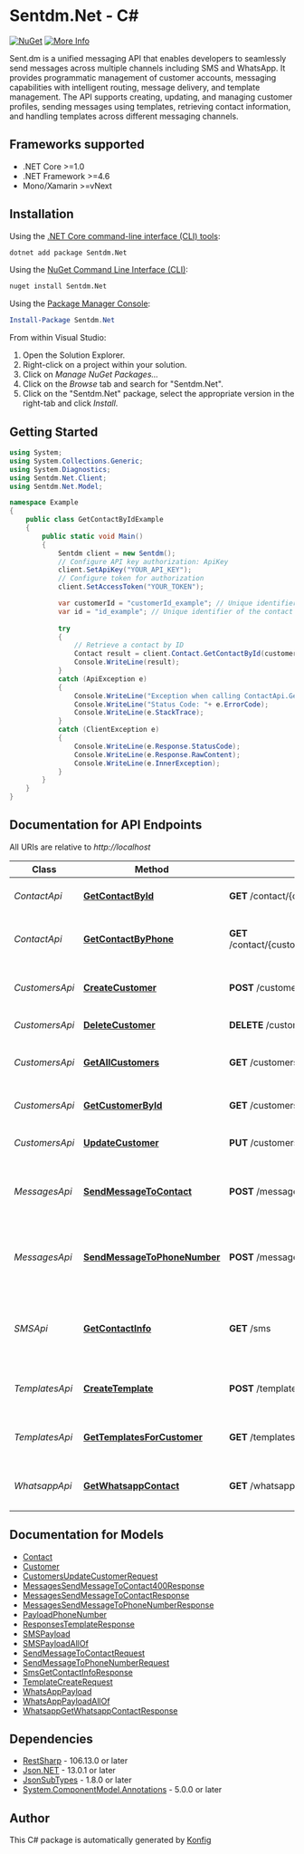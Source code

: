 # Sentdm.Net - C#

[![NuGet](https://img.shields.io/badge/NuGet-1.0.0-blue.svg)](https://www.nuget.org/packages/Sentdm.Net/1.0.0)
[![More Info](https://img.shields.io/badge/More%20Info-Click%20Here-orange)](https://www.sent.dm/)

Sent.dm is a unified messaging API that enables developers to seamlessly send messages across multiple channels including SMS and WhatsApp. It provides programmatic management of customer accounts, messaging capabilities with intelligent routing, message delivery, and template management. The API supports creating, updating, and managing customer profiles, sending messages using templates, retrieving contact information, and handling templates across different messaging channels.

## Frameworks supported
- .NET Core >=1.0
- .NET Framework >=4.6
- Mono/Xamarin >=vNext

## Installation

Using the [.NET Core command-line interface (CLI) tools][dotnet-core-cli-tools]:

```sh
dotnet add package Sentdm.Net
```

Using the [NuGet Command Line Interface (CLI)][nuget-cli]:

```sh
nuget install Sentdm.Net
```

Using the [Package Manager Console][package-manager-console]:

```powershell
Install-Package Sentdm.Net
```

From within Visual Studio:

1. Open the Solution Explorer.
2. Right-click on a project within your solution.
3. Click on *Manage NuGet Packages...*
4. Click on the *Browse* tab and search for "Sentdm.Net".
5. Click on the "Sentdm.Net" package, select the appropriate version in the
   right-tab and click *Install*.

## Getting Started

```csharp
using System;
using System.Collections.Generic;
using System.Diagnostics;
using Sentdm.Net.Client;
using Sentdm.Net.Model;

namespace Example
{
    public class GetContactByIdExample
    {
        public static void Main()
        {
            Sentdm client = new Sentdm();
            // Configure API key authorization: ApiKey
            client.SetApiKey("YOUR_API_KEY");
            // Configure token for authorization
            client.SetAccessToken("YOUR_TOKEN");

            var customerId = "customerId_example"; // Unique identifier of the customer account
            var id = "id_example"; // Unique identifier of the contact
            
            try
            {
                // Retrieve a contact by ID
                Contact result = client.Contact.GetContactById(customerId, id);
                Console.WriteLine(result);
            }
            catch (ApiException e)
            {
                Console.WriteLine("Exception when calling ContactApi.GetContactById: " + e.Message);
                Console.WriteLine("Status Code: "+ e.ErrorCode);
                Console.WriteLine(e.StackTrace);
            }
            catch (ClientException e)
            {
                Console.WriteLine(e.Response.StatusCode);
                Console.WriteLine(e.Response.RawContent);
                Console.WriteLine(e.InnerException);
            }
        }
    }
}
```

## Documentation for API Endpoints

All URIs are relative to *http://localhost*

Class | Method | HTTP request | Description
------------ | ------------- | ------------- | -------------
*ContactApi* | [**GetContactById**](docs/ContactApi.md#getcontactbyid) | **GET** /contact/{customerId}/id/{id} | Retrieve a contact by ID
*ContactApi* | [**GetContactByPhone**](docs/ContactApi.md#getcontactbyphone) | **GET** /contact/{customerId}/phone/{phoneNumber} | Retrieve a contact by phone number
*CustomersApi* | [**CreateCustomer**](docs/CustomersApi.md#createcustomer) | **POST** /customers | Create a new customer account
*CustomersApi* | [**DeleteCustomer**](docs/CustomersApi.md#deletecustomer) | **DELETE** /customers/{id} | Delete a customer
*CustomersApi* | [**GetAllCustomers**](docs/CustomersApi.md#getallcustomers) | **GET** /customers | Retrieve all customers with pagination
*CustomersApi* | [**GetCustomerById**](docs/CustomersApi.md#getcustomerbyid) | **GET** /customers/{id} | Retrieve a customer by ID
*CustomersApi* | [**UpdateCustomer**](docs/CustomersApi.md#updatecustomer) | **PUT** /customers/{id} | Update customer information
*MessagesApi* | [**SendMessageToContact**](docs/MessagesApi.md#sendmessagetocontact) | **POST** /messages | Send a message to a contact using a template
*MessagesApi* | [**SendMessageToPhoneNumber**](docs/MessagesApi.md#sendmessagetophonenumber) | **POST** /messages/phone-number | Send a message to a phone number using a template
*SMSApi* | [**GetContactInfo**](docs/SMSApi.md#getcontactinfo) | **GET** /sms | Retrieve SMS contact information and capabilities
*TemplatesApi* | [**CreateTemplate**](docs/TemplatesApi.md#createtemplate) | **POST** /templates | Create a new message template
*TemplatesApi* | [**GetTemplatesForCustomer**](docs/TemplatesApi.md#gettemplatesforcustomer) | **GET** /templates | Retrieve all templates for a customer
*WhatsappApi* | [**GetWhatsappContact**](docs/WhatsappApi.md#getwhatsappcontact) | **GET** /whatsapp | Retrieve WhatsApp contact information


## Documentation for Models

 - [Contact](docs/Contact.md)
 - [Customer](docs/Customer.md)
 - [CustomersUpdateCustomerRequest](docs/CustomersUpdateCustomerRequest.md)
 - [MessagesSendMessageToContact400Response](docs/MessagesSendMessageToContact400Response.md)
 - [MessagesSendMessageToContactResponse](docs/MessagesSendMessageToContactResponse.md)
 - [MessagesSendMessageToPhoneNumberResponse](docs/MessagesSendMessageToPhoneNumberResponse.md)
 - [PayloadPhoneNumber](docs/PayloadPhoneNumber.md)
 - [ResponsesTemplateResponse](docs/ResponsesTemplateResponse.md)
 - [SMSPayload](docs/SMSPayload.md)
 - [SMSPayloadAllOf](docs/SMSPayloadAllOf.md)
 - [SendMessageToContactRequest](docs/SendMessageToContactRequest.md)
 - [SendMessageToPhoneNumberRequest](docs/SendMessageToPhoneNumberRequest.md)
 - [SmsGetContactInfoResponse](docs/SmsGetContactInfoResponse.md)
 - [TemplateCreateRequest](docs/TemplateCreateRequest.md)
 - [WhatsAppPayload](docs/WhatsAppPayload.md)
 - [WhatsAppPayloadAllOf](docs/WhatsAppPayloadAllOf.md)
 - [WhatsappGetWhatsappContactResponse](docs/WhatsappGetWhatsappContactResponse.md)


## Dependencies

- [RestSharp](https://www.nuget.org/packages/RestSharp) - 106.13.0 or later
- [Json.NET](https://www.nuget.org/packages/Newtonsoft.Json/) - 13.0.1 or later
- [JsonSubTypes](https://www.nuget.org/packages/JsonSubTypes/) - 1.8.0 or later
- [System.ComponentModel.Annotations](https://www.nuget.org/packages/System.ComponentModel.Annotations) - 5.0.0 or later

## Author
This C# package is automatically generated by [Konfig](https://konfigthis.com)

[dotnet-core-cli-tools]: https://docs.microsoft.com/en-us/dotnet/core/tools/
[nuget-cli]: https://docs.microsoft.com/en-us/nuget/tools/nuget-exe-cli-reference
[package-manager-console]: https://docs.microsoft.com/en-us/nuget/tools/package-manager-console
